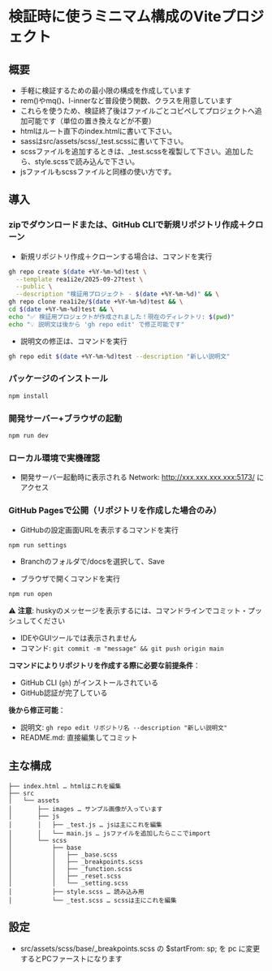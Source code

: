# 検証時に使うミニマム構成のViteプロジェクト

## 概要
- 手軽に検証するための最小限の構成を作成しています
- rem()やmq()、l-innerなど普段使う関数、クラスを用意しています
- これらを使うため、検証終了後はファイルごとコピペしてプロジェクトへ追加可能です（単位の置き換えなどが不要）
- htmlはルート直下のindex.htmlに書いて下さい。
- sassはsrc/assets/scss/_test.scssに書いて下さい。
- scssファイルを追加するときは、_test.scssを複製して下さい。追加したら、style.scssで読み込んで下さい。
- jsファイルもscssファイルと同様の使い方です。

## 導入

### zipでダウンロードまたは、GitHub CLIで新規リポジトリ作成＋クローン

- 新規リポジトリ作成＋クローンする場合は、コマンドを実行
```bash
gh repo create $(date +%Y-%m-%d)test \
  --template rea1i2e/2025-09-27test \
  --public \
  --description "検証用プロジェクト - $(date +%Y-%m-%d)" && \
gh repo clone rea1i2e/$(date +%Y-%m-%d)test && \
cd $(date +%Y-%m-%d)test && \
echo "✅ 検証用プロジェクトが作成されました！現在のディレクトリ: $(pwd)"
echo "💡 説明文は後から 'gh repo edit' で修正可能です"
```

- 説明文の修正は、コマンドを実行
```bash
gh repo edit $(date +%Y-%m-%d)test --description "新しい説明文"
```

### パッケージのインストール

```bash
npm install
```

### 開発サーバー+ブラウザの起動

```bash
npm run dev
```

### ローカル環境で実機確認
- 開発サーバー起動時に表示される  Network: http://xxx.xxx.xxx.xxx:5173/ にアクセス


### GitHub Pagesで公開（リポジトリを作成した場合のみ）
- GitHubの設定画面URLを表示するコマンドを実行
```bash
npm run settings
```
- Branchのフォルダで/docsを選択して、Save

- ブラウザで開くコマンドを実行
```bash
npm run open
```


⚠️ **注意**: huskyのメッセージを表示するには、コマンドラインでコミット・プッシュしてください
- IDEやGUIツールでは表示されません
- コマンド: `git commit -m "message" && git push origin main`

**コマンドによりリポジトリを作成する際に必要な前提条件**：
- GitHub CLI (`gh`) がインストールされている
- GitHub認証が完了している

**後から修正可能**：
- 説明文: `gh repo edit リポジトリ名 --description "新しい説明文"`
- README.md: 直接編集してコミット



## 主な構成

```
├── index.html … htmlはこれを編集
├── src
│   └── assets
│       ├── images … サンプル画像が入っています
│       ├── js
│       │   ├── _test.js … jsは主にこれを編集
│       │   └── main.js … jsファイルを追加したらここでimport
│       └── scss
│           ├── base
│           │   ├── _base.scss
│           │   ├── _breakpoints.scss
│           │   ├── _function.scss
│           │   ├── _reset.scss
│           │   └── _setting.scss
│           ├── style.scss … 読み込み用
│           └── _test.scss … scssは主にこれを編集
```


## 設定
- src/assets/scss/base/_breakpoints.scss の $startFrom: sp; を pc に変更するとPCファーストになります